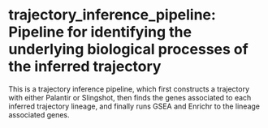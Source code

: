 # trajectory_inference_pipeline: Pipeline for identifying the underlying biological processes of the inferred trajectory
This is a trajectory inference pipeline, which first constructs a trajectory with either Palantir or Slingshot, then finds the genes associated to each inferred trajectory lineage, and finally runs GSEA and Enrichr to the lineage associated genes. 
